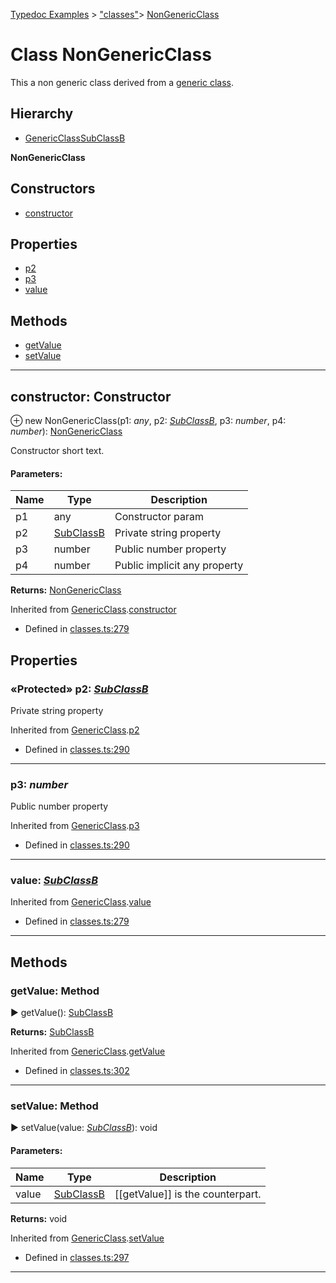 [Typedoc Examples](../index.md) >  ["classes"](../modules/_classes_.md)>  [NonGenericClass](../classes/_classes_.nongenericclass.md)
# Class NonGenericClass


<p>This a non generic class derived from a <a href="_classes_.genericclass.md">generic class</a>.</p>








## Hierarchy
* [GenericClass](../classes/_classes_.genericclass.md)[SubClassB](../classes/_classes_.subclassb.md)

**NonGenericClass**








## Constructors
* [constructor](../classes/_classes_.nongenericclass.md#constructor)

## Properties
* [p2](../classes/_classes_.nongenericclass.md#p2)
* [p3](../classes/_classes_.nongenericclass.md#p3)
* [value](../classes/_classes_.nongenericclass.md#value)

## Methods
* [getValue](../classes/_classes_.nongenericclass.md#getvalue)
* [setValue](../classes/_classes_.nongenericclass.md#setvalue)

---




<a id="constructor"></a>
## constructor: Constructor


⊕ new NonGenericClass(p1: *any*, p2: *[SubClassB](../classes/_classes_.subclassb.md)*, p3: *number*, p4: *number*): [NonGenericClass](../classes/_classes_.nongenericclass.md)


<p>Constructor short text.</p>







#### Parameters:
| Name  | Type                | Description  |
| ------ | ------------------- | ------------ |
| p1  | any | Constructor param |
| p2  | [SubClassB](../classes/_classes_.subclassb.md) | Private string property |
| p3  | number | Public number property |
| p4  | number | Public implicit any property |



**Returns:** [NonGenericClass](../classes/_classes_.nongenericclass.md)




Inherited from [GenericClass](_classes_.genericclass.md).[constructor](_classes_.genericclass.md#constructor)



* Defined in [classes.ts:279](https://github.com/tgreyuk/typedoc-plugin-markdown/blob/04105dc/samples/src/typedoc/classes.ts#L279)












## Properties

<a id="p2"></a>

### «Protected» p2:  *[SubClassB](../classes/_classes_.subclassb.md)* 


<p>Private string property</p>







Inherited from [GenericClass](_classes_.genericclass.md).[p2](_classes_.genericclass.md#p2)



* Defined in [classes.ts:290](https://github.com/tgreyuk/typedoc-plugin-markdown/blob/04105dc/samples/src/typedoc/classes.ts#L290)






----
<a id="p3"></a>

###  p3:  *number* 


<p>Public number property</p>







Inherited from [GenericClass](_classes_.genericclass.md).[p3](_classes_.genericclass.md#p3)



* Defined in [classes.ts:290](https://github.com/tgreyuk/typedoc-plugin-markdown/blob/04105dc/samples/src/typedoc/classes.ts#L290)






----
<a id="value"></a>

###  value:  *[SubClassB](../classes/_classes_.subclassb.md)* 




Inherited from [GenericClass](_classes_.genericclass.md).[value](_classes_.genericclass.md#value)



* Defined in [classes.ts:279](https://github.com/tgreyuk/typedoc-plugin-markdown/blob/04105dc/samples/src/typedoc/classes.ts#L279)






----


## Methods

<a id="getvalue"></a>
###  getValue: Method

► getValue(): [SubClassB](../classes/_classes_.subclassb.md)







**Returns:** [SubClassB](../classes/_classes_.subclassb.md)




Inherited from [GenericClass](_classes_.genericclass.md).[getValue](_classes_.genericclass.md#getvalue)



* Defined in [classes.ts:302](https://github.com/tgreyuk/typedoc-plugin-markdown/blob/04105dc/samples/src/typedoc/classes.ts#L302)









---

<a id="setvalue"></a>
###  setValue: Method

► setValue(value: *[SubClassB](../classes/_classes_.subclassb.md)*): void









#### Parameters:
| Name  | Type                | Description  |
| ------ | ------------------- | ------------ |
| value  | [SubClassB](../classes/_classes_.subclassb.md) | [[getValue]] is the counterpart. |



**Returns:** void




Inherited from [GenericClass](_classes_.genericclass.md).[setValue](_classes_.genericclass.md#setvalue)



* Defined in [classes.ts:297](https://github.com/tgreyuk/typedoc-plugin-markdown/blob/04105dc/samples/src/typedoc/classes.ts#L297)









---



